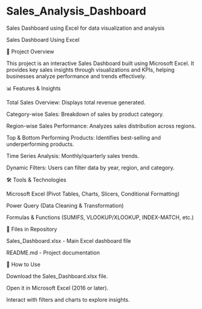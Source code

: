 # Sales_Analysis_Dashboard
Sales Dashboard using Excel for data visualization and analysis

Sales Dashboard Using Excel

📌 Project Overview

This project is an interactive Sales Dashboard built using Microsoft Excel. It provides key sales insights through visualizations and KPIs, helping businesses analyze performance and trends effectively.

📊 Features & Insights

Total Sales Overview: Displays total revenue generated.

Category-wise Sales: Breakdown of sales by product category.

Region-wise Sales Performance: Analyzes sales distribution across regions.

Top & Bottom Performing Products: Identifies best-selling and underperforming products.

Time Series Analysis: Monthly/quarterly sales trends.

Dynamic Filters: Users can filter data by year, region, and category.

🛠️ Tools & Technologies

Microsoft Excel (Pivot Tables, Charts, Slicers, Conditional Formatting)

Power Query (Data Cleaning & Transformation)

Formulas & Functions (SUMIFS, VLOOKUP/XLOOKUP, INDEX-MATCH, etc.)



📂 Files in Repository

Sales_Dashboard.xlsx - Main Excel dashboard file

README.md - Project documentation



🚀 How to Use

Download the Sales_Dashboard.xlsx file.

Open it in Microsoft Excel (2016 or later).

Interact with filters and charts to explore insights.
